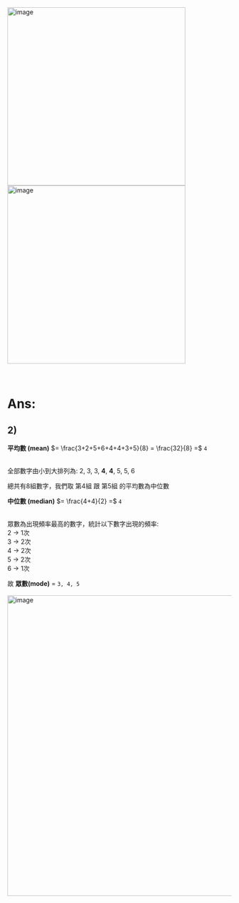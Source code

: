 <div>
  <img width="400" align="top" alt="image" src="https://github.com/user-attachments/assets/2e45308e-d891-44fa-ae2b-b37deff89fa0" />
  <img width="400" align="top" alt="image" src="https://github.com/user-attachments/assets/a915e3c3-52b0-4737-9d44-cb4c51b5a2b6" />
</div>
<br><br>

# Ans:
## 2)
**平均數 (mean)** $= \frac{3+2+5+6+4+4+3+5}{8} = \frac{32}{8} =$ `4`
<br><br>

全部數字由小到大排列為: 2, 3, 3, **4**, **4**, 5, 5, 6
  
總共有8組數字，我們取 第4組 跟 第5組 的平均數為中位數
  
**中位數 (median)** $= \frac{4+4}{2} =$ `4` 
<br><br>
  
眾數為出現頻率最高的數字，統計以下數字出現的頻率:  
    2 -> 1次  
    3 -> 2次  
    4 -> 2次  
    5 -> 2次  
    6 -> 1次  

    
故 **眾數(mode)** = `3, 4, 5`
<br><br>
<img width="640" height="675" alt="image" src="https://github.com/user-attachments/assets/fc78921d-7bc3-4326-930b-17bb41812adb" />
